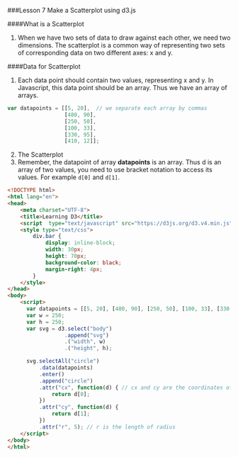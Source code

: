 ###Lesson 7 Make a Scatterplot using d3.js

####What is a Scatterplot
1. When we have two sets of data to draw against each other, we need two dimensions. The scatterplot is a common way of representing two sets of corresponding data on two different axes: x and y.

####Data for Scatterplot
1. Each data point should contain two values, representing x and y. In Javascript, this data point should be an array. Thus we have an array of arrays. 
```javascript
var datapoints = [[5, 20],  // we separate each array by commas
                  [480, 90], 
                  [250, 50], 
                  [100, 33], 
                  [330, 95], 
                  [410, 12]];
```
2. The Scatterplot
  1. Remember, the datapoint of array __datapoints__ is an array. Thus d is an array of two values, you need to use bracket notation to access its values. For example ```d[0]``` and ```d[1]```.
```HTML
<!DOCTYPE html>
<html lang="en">
<head>
    <meta charset="UTF-8">
    <title>Learning D3</title>
    <script  type="text/javascript" src="https://d3js.org/d3.v4.min.js"></script>
    <style type="text/css">
        div.bar {
            display: inline-block;
            width: 30px;
            height: 70px;
            background-color: black;
            margin-right: 4px;
        }
    </style>
</head>
<body>
    <script>
      var datapoints = [[5, 20], [480, 90], [250, 50], [100, 33], [330, 95], [410, 12]];
      var w = 250;
      var h = 250;
      var svg = d3.select("body")
                  .append("svg")
                  .("width", w)
                  .("height", h);

      svg.selectAll("circle")
          .data(datapoints)
          .enter()
          .append("circle")
          .attr("cx", function(d) { // cx and cy are the coordinates of the circle
              return d[0];  
          })
          .attr("cy", function(d) {
              return d[1];
          })
          .attr("r", 5); // r is the length of radius
    </script>
</body>
</html> 
```

